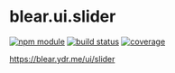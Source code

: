 # blear.ui.slider

[![npm module][npm-img]][npm-url]
[![build status][travis-img]][travis-url]
[![coverage][coveralls-img]][coveralls-url]

<https://blear.ydr.me/ui/slider>

[travis-img]: https://img.shields.io/travis/blearjs/blear.ui.slider/master.svg?maxAge=2592000&style=flat-square
[travis-url]: https://travis-ci.org/blearjs/blear.ui.slider

[npm-img]: https://img.shields.io/npm/v/blear.ui.slider.svg?maxAge=2592000&style=flat-square
[npm-url]: https://www.npmjs.com/package/blear.ui.slider

[coveralls-img]: https://img.shields.io/coveralls/blearjs/blear.ui.slider/master.svg?maxAge=2592000&style=flat-square
[coveralls-url]: https://coveralls.io/github/blearjs/blear.ui.slider?branch=master




